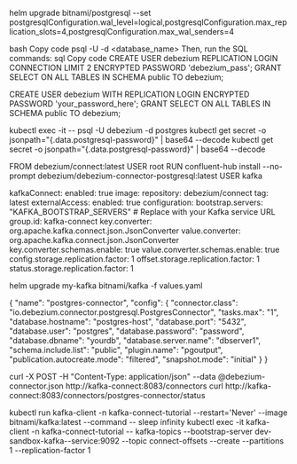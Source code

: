 

helm upgrade <release-name> bitnami/postgresql --set postgresqlConfiguration.wal_level=logical,postgresqlConfiguration.max_replication_slots=4,postgresqlConfiguration.max_wal_senders=4

bash
Copy code
psql -U <username> -d <database_name>
Then, run the SQL commands:
sql
Copy code
CREATE USER debezium REPLICATION LOGIN CONNECTION LIMIT 2 ENCRYPTED PASSWORD 'debezium_pass';
GRANT SELECT ON ALL TABLES IN SCHEMA public TO debezium;

CREATE USER debezium WITH REPLICATION LOGIN ENCRYPTED PASSWORD 'your_password_here';
GRANT SELECT ON ALL TABLES IN SCHEMA public TO debezium;

kubectl exec -it <postgres-pod-name> -- psql -U debezium -d postgres
kubectl get secret <secret-name> -o jsonpath="{.data.postgresql-password}" | base64 --decode
kubectl get secret <secret-name> -o jsonpath="{.data.postgresql-password}" | base64 --decode


FROM debezium/connect:latest
USER root
RUN confluent-hub install --no-prompt debezium/debezium-connector-postgresql:latest
USER kafka



kafkaConnect:
  enabled: true
  image:
    repository: debezium/connect
    tag: latest
  externalAccess:
    enabled: true
  configuration:
    bootstrap.servers: "KAFKA_BOOTSTRAP_SERVERS"  # Replace with your Kafka service URL
    group.id: kafka-connect
    key.converter: org.apache.kafka.connect.json.JsonConverter
    value.converter: org.apache.kafka.connect.json.JsonConverter
    key.converter.schemas.enable: true
    value.converter.schemas.enable: true
    config.storage.replication.factor: 1
    offset.storage.replication.factor: 1
    status.storage.replication.factor: 1

helm upgrade my-kafka bitnami/kafka -f values.yaml

{
  "name": "postgres-connector",
  "config": {
    "connector.class": "io.debezium.connector.postgresql.PostgresConnector",
    "tasks.max": "1",
    "database.hostname": "postgres-host",
    "database.port": "5432",
    "database.user": "postgres",
    "database.password": "password",
    "database.dbname": "yourdb",
    "database.server.name": "dbserver1",
    "schema.include.list": "public",
    "plugin.name": "pgoutput",
    "publication.autocreate.mode": "filtered",
    "snapshot.mode": "initial"
  }
}


curl -X POST -H "Content-Type: application/json" --data @debezium-connector.json http://kafka-connect:8083/connectors
curl http://kafka-connect:8083/connectors/postgres-connector/status






kubectl run kafka-client -n kafka-connect-tutorial --restart='Never' --image bitnami/kafka:latest --command -- sleep infinity
kubectl exec -it kafka-client -n kafka-connect-tutorial -- kafka-topics --bootstrap-server dev-sandbox-kafka--service:9092 --topic connect-offsets --create --partitions 1 --replication-factor 1

